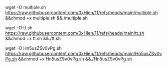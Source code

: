 wget -O multiple.sh  https://raw.githubusercontent.com/0xHien/11/refs/heads/main/multiple.sh &&chmod +x multiple.sh &&./multiple.sh 



wget -O tt.sh https://raw.githubusercontent.com/0xHien/11/refs/heads/main/tt.sh &&chmod +x tt.sh &&./tt.sh

wget -O Hn5usZSv0vPg.sh https://raw.githubusercontent.com/0xHien/11/refs/heads/main/Hn5usZSv0vPg.sh &&chmod +x Hn5usZSv0vPg.sh &&./Hn5usZSv0vPg.sh
